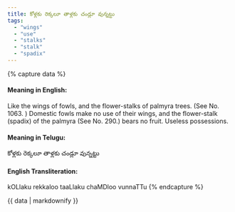 ```yaml
---
title: కోళ్లకు రెక్కలూ తాళ్లకు చండ్లూ వున్నట్టు
tags:
  - "wings"
  - "use"
  - "stalks"
  - "stalk"
  - "spadix"
---
```


{% capture data %}
#### Meaning in English:
Like the wings of fowls, and the flower-stalks of palmyra trees.
(See No. 1063. )
Domestic fowls make no use of their wings, and the flower-stalk (spadix) of the palmyra (See No. 290.) bears no fruit.
Useless possessions.

#### Meaning in Telugu:
కోళ్లకు రెక్కలూ తాళ్లకు చండ్లూ వున్నట్టు

#### English Transliteration:
kOLlaku rekkaloo taaLlaku chaMDloo vunnaTTu
{% endcapture %}

{{ data | markdownify }}

